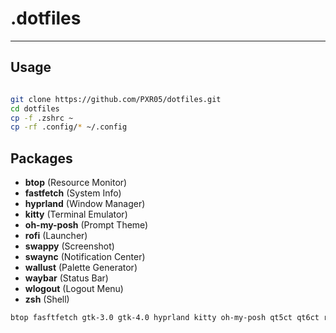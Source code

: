 # .dotfiles
---

## Usage

```sh

git clone https://github.com/PXR05/dotfiles.git
cd dotfiles
cp -f .zshrc ~
cp -rf .config/* ~/.config

```

## Packages
- **btop** (Resource Monitor)
- **fastfetch** (System Info)
- **hyprland** (Window Manager)
- **kitty** (Terminal Emulator)
- **oh-my-posh** (Prompt Theme)
- **rofi** (Launcher)
- **swappy** (Screenshot)
- **swaync** (Notification Center)
- **wallust** (Palette Generator)
- **waybar** (Status Bar)
- **wlogout** (Logout Menu)
- **zsh** (Shell)

```sh
btop fasftfetch gtk-3.0 gtk-4.0 hyprland kitty oh-my-posh qt5ct qt6ct rofi swappy swaync wallust waybar wlogout zsh
```
